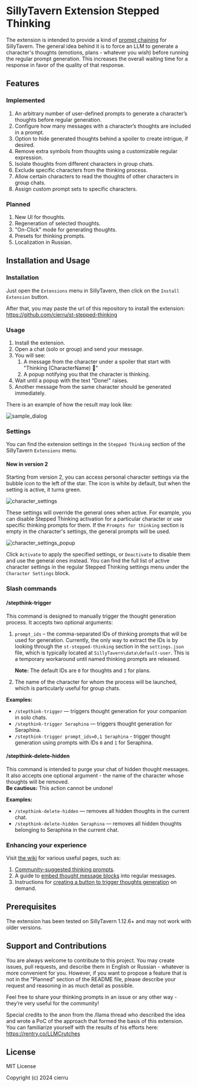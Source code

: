 # SillyTavern Extension Stepped Thinking

The extension is intended to provide a kind
of [prompt chaining](https://www.promptingguide.ai/techniques/prompt_chaining) for SillyTavern. The general idea behind
it is to force an LLM to generate a character's thoughts (emotions, plans - whatever you wish) before running the
regular
prompt generation. This increases the overall waiting time for a response in favor of the quality of that response.

## Features

### Implemented

1. An arbitrary number of user-defined prompts to generate a character’s thoughts before regular generation.
2. Configure how many messages with a character’s thoughts are included in a prompt.
3. Option to hide generated thoughts behind a spoiler to create intrigue, if desired.
4. Remove extra symbols from thoughts using a customizable regular expression.
5. Isolate thoughts from different characters in group chats.
6. Exclude specific characters from the thinking process.
7. Allow certain characters to read the thoughts of other characters in group chats.
8. Assign custom prompt sets to specific characters.

### Planned

1. New UI for thoughts.
2. Regeneration of selected thoughts.
3. "On-Click" mode for generating thoughts.
4. Presets for thinking prompts.
5. Localization in Russian.

## Installation and Usage

### Installation

Just open the `Extensions` menu in SillyTavern, then click on the `Install Extension` button.

After that, you may paste the url of this repository to install the
extension: https://github.com/cierru/st-stepped-thinking

### Usage

1. Install the extension.
2. Open a chat (solo or group) and send your message.
3. You will see:
    1. A message from the character under a spoiler that start with "Thinking (CharacterName) 💭"
    2. A popup notifying you that the character is thinking.
4. Wait until a popup with the text "Done!" raises.
5. Another message from the same character should be generated immediately.

There is an example of how the result may look like:

![sample_dialog](https://github.com/user-attachments/assets/eafe50ce-6904-40e8-aecf-f321cdaabdea)

### Settings

You can find the extension settings in the `Stepped Thinking` section of the SillyTavern `Extensions` menu.

#### New in version 2

Starting from version 2, you can access personal character settings via the bubble icon to the left of the star. The
icon is white by default, but when the setting is active, it turns green.

![character_settings](https://github.com/user-attachments/assets/f6839807-733d-4abe-91f7-c28cbf336716)

These settings will override the general ones when active. For example, you can disable Stepped Thinking activation for
a particular character or use specific thinking prompts for them. If the `Prompts for thinking` section is empty in the
character's settings, the general prompts will be used.

![character_settings_popup](https://github.com/user-attachments/assets/133a8f71-4f7c-41ce-b23a-4a06150d1f8a)

Click `Activate` to apply the specified settings, or `Deactivate` to disable them and use the general ones instead. You
can find the full list of active character settings in the regular Stepped Thinking settings menu under the `Character
Settings` block.

### Slash commands

#### /stepthink-trigger

This command is designed to manually trigger the thought generation process. It accepts two optional arguments:

1. `prompt_ids` – the comma-separated IDs of thinking prompts that will be used for generation. Currently, the only way
   to extract the IDs is by looking through the `st-stepped-thinking` section in the `settings.json` file, which is
   typically located at `SillyTavern\data\default-user`. This is a temporary workaround until named thinking prompts are
   released.

   **Note:** The default IDs are `0` for thoughts and `1` for plans.
2. The name of the character for whom the process will be launched, which is particularly useful for group chats.

**Examples:**

- `/stepthink-trigger` — triggers thought generation for your companion in solo chats.
- `/stepthink-trigger Seraphina` — triggers thought generation for Seraphina.
- `/stepthink-trigger prompt_ids=0,1 Seraphina` - trigger thought generation using prompts with IDs `0` and `1` for
  Seraphina.

#### /stepthink-delete-hidden

This command is intended to purge your chat of hidden thought messages. It also accepts one optional argument - the name
of the character whose thoughts will be removed.  
**Be cautious:** This action cannot be undone!

**Examples:**

- `/stepthink-delete-hidden` — removes all hidden thoughts in the current chat.
- `/stepthink-delete-hidden Seraphina` — removes all hidden thoughts belonging to Seraphina in the current chat.

### Enhancing your experience

Visit [the wiki](https://github.com/cierru/st-stepped-thinking/wiki) for various useful pages, such as:

1. [Community-suggested thinking prompts](https://github.com/cierru/st-stepped-thinking/wiki/Prompts-for-thinking).
2. A guide
   to [embed thought message blocks](https://github.com/cierru/st-stepped-thinking/wiki/Embedding-blocks-with-thoughts-in-messages)
   into regular messages.
3. Instructions
   for [creating a button to trigger thoughts generation](https://github.com/cierru/st-stepped-thinking/wiki/Creating-a-button-to-generate-thoughts-on-demand)
   on demand.

## Prerequisites

The extension has been tested on SillyTavern 1.12.6+ and may not work with older versions.

## Support and Contributions

You are always welcome to contribute to this project. You may create issues, pull requests,
and describe them in English or Russian - whatever is more convenient for you. However, if you want to propose a feature
that is not in the "Planned" section of the README file, please describe your request and reasoning in as much detail as
possible.

Feel free to share your thinking prompts in an issue or any other way - they’re very useful for the community!

Special credits to the anon from the /llama thread who described the idea and wrote a PoC of the approach that formed
the basis of this extension. You can familiarize yourself with the results of his efforts
here: https://rentry.co/LLMCrutches

## License

MIT License

Copyright (c) 2024 cierru
